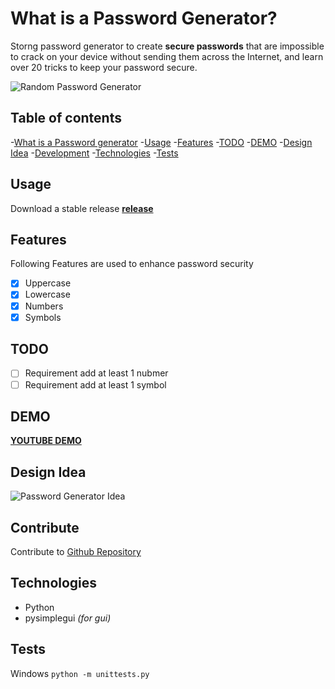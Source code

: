 # What is a Password Generator?
Storng password generator to create **secure passwords** that are impossible to crack on your device without sending them across the Internet, and learn over 20 tricks to keep your password secure.

![Random Password Generator](https://miro.medium.com/max/1838/1*KDUWoSI8R4I4VKTgHtSacQ.png)

## Table of contents

-[What is a Password generator](#what-is-a-password-generator)
-[Usage](usage)
-[Features](features)
-[TODO](todo)
-[DEMO](demo)
-[Design Idea](design-idea)
-[Development](development)
-[Technologies](technologies)
-[Tests](tests)

## Usage

Download a stable release [**release**]()

## Features

Following Features are used to enhance password security
-[x] Uppercase
-[x] Lowercase
-[x] Numbers
-[x] Symbols

## TODO
-[ ] Requirement add at least 1 nubmer
-[ ] Requirement add at least 1 symbol

## DEMO

[**YOUTUBE DEMO**](https://www.youtube.com/watch?v=Geq60OVyBPg)

## Design Idea

![Password Generator Idea](https://addons.cdn.mozilla.net/user-media/previews/full/228/228679.png?modified=1574700394)

## Contribute

Contribute to [Github Repository](https://github.com/ajsamusic/password-generator)

## Technologies
- Python
- pysimplegui *(for gui)*

## Tests

Windows `python -m unittests.py`
